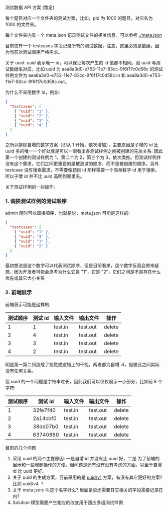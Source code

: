 测试数据 API 方案 (暂定)

每个题目对应一个文件夹的测试方案，比如，pid 为 1000 的题目，对应名为 1000 的文件夹。

每个文件夹内有一个 meta.json 记录测试文件的相关信息。可以参考 [./meta.json](./meta.json)

目前仅有一个 testcases 字段记录所有的测试数据，注意，这里必须是数组，因为当前对测试顺序严格需求。

关于 uuid: uuid 表示唯一 id，可以保证每次产生的 id 值都不相同。而 uuid 与测试数据名对应，比如 uuid 为 aaa8a3d0-e753-11e7-83cc-9f6f17c0d58c 的测试样例文件为 aaa8a3d0-e753-11e7-83cc-9f6f17c0d58c.in 和 aaa8a3d0-e753-11e7-83cc-9f6f17c0d58c.out。

为什么不采用数字 id，例如:

```json
{
  "testcases": [
    { "uuid": "1" },
    { "uuid": "2" },
    { "uuid": "3" },
    { "uuid": "4" }
  ]
}
```

之所以排除自增的数字方案（即从 1 开始，依次增加），主要原因是子增的 id 比 uuid 多的唯一一个好处就是可以一眼看出各测试样例之间被创建的先后关系: 因此第一个创建的测试样例为 1，第二个为 2，第三个为 3，依次类推。但测试样例并没有这个需求，它们之间更重要的是被测试的顺序，而不是被创建的顺序。另外 testcase 没有搜索需求，不需要像题目 id 那样需要一个简单数字 id 用于搜索。所以子增 id 并不比 uuid 高明到哪里去。

关于测试样例的一些操作:

### 1. 调换测试样例的测试顺序

admin 随时可以调换顺序，也就是说，meta.json 可能是这样的:

```json
{
  "testcases": [
    { "uuid": "1" },
    { "uuid": "4" },
    { "uuid": "3" },
    { "uuid": "2" }
  ]
}
```

最初想法是这个数字可以代表测试顺序，但是目前看来，这个数字反而会带来疑惑，因为开发者可能会思考为什么它是 "1"，它是 "2"，它们之间是不是存在什么优先或其它大小关系

### 2. 前端展示

前端展示可能是这样的:

| 测试顺序 | 测试 id | 输入文件 | 输出文件 | 操作 |
| ---    | -- |     --- |   --- |   --- |
| 1 | 1 | test.in | test.out | delete |
| 2 | 4 | test.in | test.out | delete |
| 3 | 3 | test.in | test.out | delete |
| 4 | 2 | test.in | test.out | delete |

明显第一第二列造成了视觉或逻辑上的干扰，两者都为自增 id，但彼此之间实际没有任何关系。

但 uuid 的一个问题是字符串过长，因此我们可以仅仅展示一小部分，比如前 8 个字符:

| 测试顺序 | 测试 id | 输入文件 | 输出文件 | 操作 |
| ---    | -- |     --- |   --- |   --- |
| 1 | 32fe7f40 | test.in | test.out | delete |
| 2 | 2a14cbf0 | test.in | test.out | delete |
| 3 | 38dd07b0 | test.in | test.out | delete |
| 4 | 63740860 | test.in | test.out | delete |

目前的几个问题

1. 采用 uuid 的两个主要原因: 一是自增 id 并没有比 uuid 好，二是 为了前端的展示和一些增删操作的方便。但问题是还有没有没有考虑的方面，以至于自增 id 比 uuid 更好。
2. 关于 uuid 的生成方案，目前采用的是 [uuid/v1](https://github.com/kelektiv/node-uuid) 方案，有没有其它更好的方案? 比如 uuid/v4 ？
3. 关于 meta.json: 叫这个名字好么? 里面是否还需要其它相关的字段需要记录在内?
4. Solution 模型需要产生相应的改变用于适应多组测试样例
